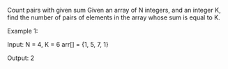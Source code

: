 Count pairs with given sum 
Given an array of N integers, and an integer K, find the number of pairs of elements in the array whose sum is equal to K.

Example 1:

Input:
N = 4, K = 6
arr[] = {1, 5, 7, 1}

Output: 2
